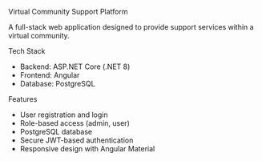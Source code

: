 Virtual Community Support Platform

A full-stack web application designed to provide support services within a virtual community. 

Tech Stack

- Backend: ASP.NET Core (.NET 8)
- Frontend: Angular
- Database: PostgreSQL
  
Features

- User registration and login
- Role-based access (admin, user)
- PostgreSQL database 
- Secure JWT-based authentication
- Responsive design with Angular Material 

